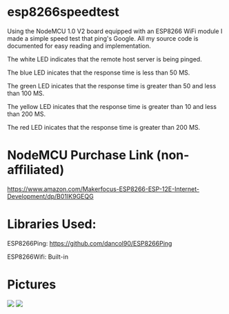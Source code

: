 # esp8266speedtest
Using the NodeMCU 1.0 V2 board equipped with an ESP8266 WiFi module I made a simple speed test that ping's Google.
All my source code is documented for easy reading and implementation.



The white LED indicates that the remote host server is being pinged.

The blue LED inicates that the response time is less than 50 MS.

The green LED inicates that the response time is greater than 50 and less than 100 MS.

The yellow LED inicates that the response time is greater than 10 and less than 200 MS.

The red LED inicates that the response time is greater than 200 MS.


# NodeMCU Purchase Link (non-affiliated)
https://www.amazon.com/Makerfocus-ESP8266-ESP-12E-Internet-Development/dp/B01IK9GEQG


# Libraries Used:
ESP8266Ping: https://github.com/dancol90/ESP8266Ping

ESP8266Wifi: Built-in


# Pictures
<img src="https://preview.ibb.co/bW9LpH/IMG_20180427_211603.jpg" />


<img src="https://image.ibb.co/jrVApH/IMG_20180427_211552.jpg" />

